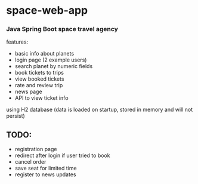 # space-web-app
### Java Spring Boot space travel agency

features:
- basic info about planets
- login page (2 example users)
- search planet by numeric fields
- book tickets to trips
- view booked tickets
- rate and review trip
- news page
- API to view ticket info

using H2 database (data is loaded on startup, stored in memory and will not persist)

## TODO:
- registration page
- redirect after login if user tried to book
- cancel order
- save seat for limited time
- register to news updates
